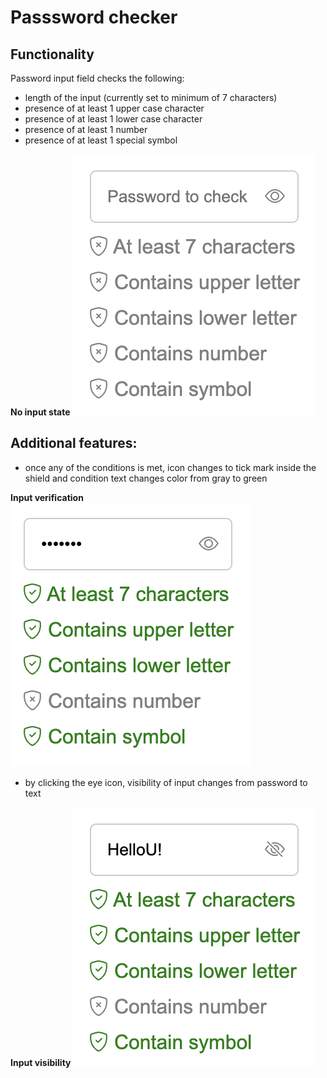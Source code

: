 # Passsword checker
## Functionality
Password input field checks the following:
- length of the input (currently set to minimum of 7 characters)
- presence of at least 1 upper case character
- presence of at least 1 lower case character
- presence of at least 1 number
- presence of at least 1 special symbol

**No input state**
![Input](./img/no_input.png)

## Additional features:
- once any of the conditions is met, icon changes to tick mark inside the shield and condition text changes color from gray to green

**Input verification**
![Input](./img/input_hidden.png)
- by clicking the eye icon, visibility of input changes from password to text

**Input visibility**
![Input visibility](./img/input_visible.png)